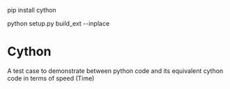 pip install cython

python setup.py build_ext --inplace

# Cython
A test case to demonstrate between python code and its equivalent cython code in terms of speed (Time)
